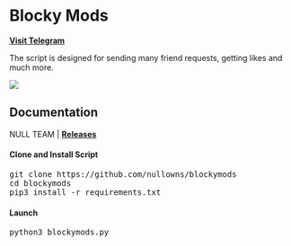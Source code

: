 # Blocky Mods

[**Visit Telegram**](https://t.me/nullowns)<br>

The script is designed for sending many friend requests, getting likes and much more.

![](http://staticgs.sandboxol.com/sandbox/avatar/1715890812348673.jpg)

## Documentation

NULL TEAM | [**Releases**](https://github.com/nullowns/blockymods/releases)<br>

#### Clone and Install Script

<pre>
git clone https://github.com/nullowns/blockymods
cd blockymods
pip3 install -r requirements.txt
</pre>

#### Launch

<pre>
python3 blockymods.py
</pre>
